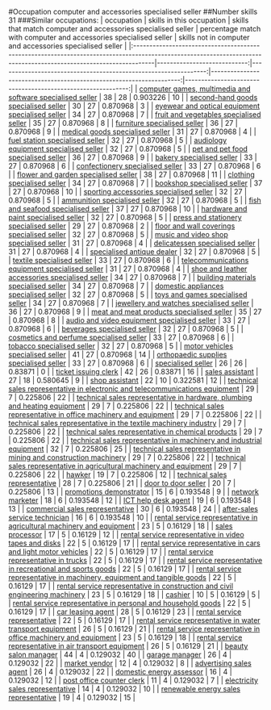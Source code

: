 #Occupation computer and accessories specialised seller
##Number skills 31
###Similar occupations:
| occupation                                                                                                                                                        |   skills in this occupation |   skills that match computer and accessories specialised seller |   percentage match with computer and accessories specialised seller |   skills not in computer and accessories specialised seller |
|:------------------------------------------------------------------------------------------------------------------------------------------------------------------|----------------------------:|----------------------------------------------------------------:|--------------------------------------------------------------------:|------------------------------------------------------------:|
| [computer games, multimedia and software specialised seller](computer_games,_multimedia_and_software_specialised_seller.md)                                       |                          38 |                                                              28 |                                                            0.903226 |                                                          10 |
| [second-hand goods specialised seller](second-hand_goods_specialised_seller.md)                                                                                   |                          30 |                                                              27 |                                                            0.870968 |                                                           3 |
| [eyewear and optical equipment specialised seller](eyewear_and_optical_equipment_specialised_seller.md)                                                           |                          34 |                                                              27 |                                                            0.870968 |                                                           7 |
| [fruit and vegetables specialised seller](fruit_and_vegetables_specialised_seller.md)                                                                             |                          35 |                                                              27 |                                                            0.870968 |                                                           8 |
| [furniture specialised seller](furniture_specialised_seller.md)                                                                                                   |                          36 |                                                              27 |                                                            0.870968 |                                                           9 |
| [medical goods specialised seller](medical_goods_specialised_seller.md)                                                                                           |                          31 |                                                              27 |                                                            0.870968 |                                                           4 |
| [fuel station specialised seller](fuel_station_specialised_seller.md)                                                                                             |                          32 |                                                              27 |                                                            0.870968 |                                                           5 |
| [audiology equipment specialised seller](audiology_equipment_specialised_seller.md)                                                                               |                          32 |                                                              27 |                                                            0.870968 |                                                           5 |
| [pet and pet food specialised seller](pet_and_pet_food_specialised_seller.md)                                                                                     |                          36 |                                                              27 |                                                            0.870968 |                                                           9 |
| [bakery specialised seller](bakery_specialised_seller.md)                                                                                                         |                          33 |                                                              27 |                                                            0.870968 |                                                           6 |
| [confectionery specialised seller](confectionery_specialised_seller.md)                                                                                           |                          33 |                                                              27 |                                                            0.870968 |                                                           6 |
| [flower and garden specialised seller](flower_and_garden_specialised_seller.md)                                                                                   |                          38 |                                                              27 |                                                            0.870968 |                                                          11 |
| [clothing specialised seller](clothing_specialised_seller.md)                                                                                                     |                          34 |                                                              27 |                                                            0.870968 |                                                           7 |
| [bookshop specialised seller](bookshop_specialised_seller.md)                                                                                                     |                          37 |                                                              27 |                                                            0.870968 |                                                          10 |
| [sporting accessories specialised seller](sporting_accessories_specialised_seller.md)                                                                             |                          32 |                                                              27 |                                                            0.870968 |                                                           5 |
| [ammunition specialised seller](ammunition_specialised_seller.md)                                                                                                 |                          32 |                                                              27 |                                                            0.870968 |                                                           5 |
| [fish and seafood specialised seller](fish_and_seafood_specialised_seller.md)                                                                                     |                          37 |                                                              27 |                                                            0.870968 |                                                          10 |
| [hardware and paint specialised seller](hardware_and_paint_specialised_seller.md)                                                                                 |                          32 |                                                              27 |                                                            0.870968 |                                                           5 |
| [press and stationery specialised seller](press_and_stationery_specialised_seller.md)                                                                             |                          29 |                                                              27 |                                                            0.870968 |                                                           2 |
| [floor and wall coverings specialised seller](floor_and_wall_coverings_specialised_seller.md)                                                                     |                          32 |                                                              27 |                                                            0.870968 |                                                           5 |
| [music and video shop specialised seller](music_and_video_shop_specialised_seller.md)                                                                             |                          31 |                                                              27 |                                                            0.870968 |                                                           4 |
| [delicatessen specialised seller](delicatessen_specialised_seller.md)                                                                                             |                          31 |                                                              27 |                                                            0.870968 |                                                           4 |
| [specialised antique dealer](specialised_antique_dealer.md)                                                                                                       |                          32 |                                                              27 |                                                            0.870968 |                                                           5 |
| [textile specialised seller](textile_specialised_seller.md)                                                                                                       |                          33 |                                                              27 |                                                            0.870968 |                                                           6 |
| [telecommunications equipment specialised seller](telecommunications_equipment_specialised_seller.md)                                                             |                          31 |                                                              27 |                                                            0.870968 |                                                           4 |
| [shoe and leather accessories specialised seller](shoe_and_leather_accessories_specialised_seller.md)                                                             |                          34 |                                                              27 |                                                            0.870968 |                                                           7 |
| [building materials specialised seller](building_materials_specialised_seller.md)                                                                                 |                          34 |                                                              27 |                                                            0.870968 |                                                           7 |
| [domestic appliances specialised seller](domestic_appliances_specialised_seller.md)                                                                               |                          32 |                                                              27 |                                                            0.870968 |                                                           5 |
| [toys and games specialised seller](toys_and_games_specialised_seller.md)                                                                                         |                          34 |                                                              27 |                                                            0.870968 |                                                           7 |
| [jewellery and watches specialised seller](jewellery_and_watches_specialised_seller.md)                                                                           |                          36 |                                                              27 |                                                            0.870968 |                                                           9 |
| [meat and meat products specialised seller](meat_and_meat_products_specialised_seller.md)                                                                         |                          35 |                                                              27 |                                                            0.870968 |                                                           8 |
| [audio and video equipment specialised seller](audio_and_video_equipment_specialised_seller.md)                                                                   |                          33 |                                                              27 |                                                            0.870968 |                                                           6 |
| [beverages specialised seller](beverages_specialised_seller.md)                                                                                                   |                          32 |                                                              27 |                                                            0.870968 |                                                           5 |
| [cosmetics and perfume specialised seller](cosmetics_and_perfume_specialised_seller.md)                                                                           |                          33 |                                                              27 |                                                            0.870968 |                                                           6 |
| [tobacco specialised seller](tobacco_specialised_seller.md)                                                                                                       |                          32 |                                                              27 |                                                            0.870968 |                                                           5 |
| [motor vehicles specialised seller](motor_vehicles_specialised_seller.md)                                                                                         |                          41 |                                                              27 |                                                            0.870968 |                                                          14 |
| [orthopaedic supplies specialised seller](orthopaedic_supplies_specialised_seller.md)                                                                             |                          33 |                                                              27 |                                                            0.870968 |                                                           6 |
| [specialised seller](specialised_seller.md)                                                                                                                       |                          26 |                                                              26 |                                                            0.83871  |                                                           0 |
| [ticket issuing clerk](ticket_issuing_clerk.md)                                                                                                                   |                          42 |                                                              26 |                                                            0.83871  |                                                          16 |
| [sales assistant](sales_assistant.md)                                                                                                                             |                          27 |                                                              18 |                                                            0.580645 |                                                           9 |
| [shop assistant](shop_assistant.md)                                                                                                                               |                          22 |                                                              10 |                                                            0.322581 |                                                          12 |
| [technical sales representative in electronic and telecommunications equipment](technical_sales_representative_in_electronic_and_telecommunications_equipment.md) |                          29 |                                                               7 |                                                            0.225806 |                                                          22 |
| [technical sales representative in hardware, plumbing and heating equipment](technical_sales_representative_in_hardware,_plumbing_and_heating_equipment.md)       |                          29 |                                                               7 |                                                            0.225806 |                                                          22 |
| [technical sales representative in office machinery and equipment](technical_sales_representative_in_office_machinery_and_equipment.md)                           |                          29 |                                                               7 |                                                            0.225806 |                                                          22 |
| [technical sales representative in the textile machinery industry](technical_sales_representative_in_the_textile_machinery_industry.md)                           |                          29 |                                                               7 |                                                            0.225806 |                                                          22 |
| [technical sales representative in chemical products](technical_sales_representative_in_chemical_products.md)                                                     |                          29 |                                                               7 |                                                            0.225806 |                                                          22 |
| [technical sales representative in machinery and industrial equipment](technical_sales_representative_in_machinery_and_industrial_equipment.md)                   |                          32 |                                                               7 |                                                            0.225806 |                                                          25 |
| [technical sales representative in mining and construction machinery](technical_sales_representative_in_mining_and_construction_machinery.md)                     |                          29 |                                                               7 |                                                            0.225806 |                                                          22 |
| [technical sales representative in agricultural machinery and equipment](technical_sales_representative_in_agricultural_machinery_and_equipment.md)               |                          29 |                                                               7 |                                                            0.225806 |                                                          22 |
| [hawker](hawker.md)                                                                                                                                               |                          19 |                                                               7 |                                                            0.225806 |                                                          12 |
| [technical sales representative](technical_sales_representative.md)                                                                                               |                          28 |                                                               7 |                                                            0.225806 |                                                          21 |
| [door to door seller](door_to_door_seller.md)                                                                                                                     |                          20 |                                                               7 |                                                            0.225806 |                                                          13 |
| [promotions demonstrator](promotions_demonstrator.md)                                                                                                             |                          15 |                                                               6 |                                                            0.193548 |                                                           9 |
| [network marketer](network_marketer.md)                                                                                                                           |                          18 |                                                               6 |                                                            0.193548 |                                                          12 |
| [ICT help desk agent](ICT_help_desk_agent.md)                                                                                                                     |                          19 |                                                               6 |                                                            0.193548 |                                                          13 |
| [commercial sales representative](commercial_sales_representative.md)                                                                                             |                          30 |                                                               6 |                                                            0.193548 |                                                          24 |
| [after-sales service technician](after-sales_service_technician.md)                                                                                               |                          16 |                                                               6 |                                                            0.193548 |                                                          10 |
| [rental service representative in agricultural machinery and equipment](rental_service_representative_in_agricultural_machinery_and_equipment.md)                 |                          23 |                                                               5 |                                                            0.16129  |                                                          18 |
| [sales processor](sales_processor.md)                                                                                                                             |                          17 |                                                               5 |                                                            0.16129  |                                                          12 |
| [rental service representative in video tapes and disks](rental_service_representative_in_video_tapes_and_disks.md)                                               |                          22 |                                                               5 |                                                            0.16129  |                                                          17 |
| [rental service representative in cars and light motor vehicles](rental_service_representative_in_cars_and_light_motor_vehicles.md)                               |                          22 |                                                               5 |                                                            0.16129  |                                                          17 |
| [rental service representative in trucks](rental_service_representative_in_trucks.md)                                                                             |                          22 |                                                               5 |                                                            0.16129  |                                                          17 |
| [rental service representative in recreational and sports goods](rental_service_representative_in_recreational_and_sports_goods.md)                               |                          22 |                                                               5 |                                                            0.16129  |                                                          17 |
| [rental service representative in machinery, equipment and tangible goods](rental_service_representative_in_machinery,_equipment_and_tangible_goods.md)           |                          22 |                                                               5 |                                                            0.16129  |                                                          17 |
| [rental service representative in construction and civil engineering machinery](rental_service_representative_in_construction_and_civil_engineering_machinery.md) |                          23 |                                                               5 |                                                            0.16129  |                                                          18 |
| [cashier](cashier.md)                                                                                                                                             |                          10 |                                                               5 |                                                            0.16129  |                                                           5 |
| [rental service representative in personal and household goods](rental_service_representative_in_personal_and_household_goods.md)                                 |                          22 |                                                               5 |                                                            0.16129  |                                                          17 |
| [car leasing agent](car_leasing_agent.md)                                                                                                                         |                          28 |                                                               5 |                                                            0.16129  |                                                          23 |
| [rental service representative](rental_service_representative.md)                                                                                                 |                          22 |                                                               5 |                                                            0.16129  |                                                          17 |
| [rental service representative in water transport equipment](rental_service_representative_in_water_transport_equipment.md)                                       |                          26 |                                                               5 |                                                            0.16129  |                                                          21 |
| [rental service representative in office machinery and equipment](rental_service_representative_in_office_machinery_and_equipment.md)                             |                          23 |                                                               5 |                                                            0.16129  |                                                          18 |
| [rental service representative in air transport equipment](rental_service_representative_in_air_transport_equipment.md)                                           |                          26 |                                                               5 |                                                            0.16129  |                                                          21 |
| [beauty salon manager](beauty_salon_manager.md)                                                                                                                   |                          44 |                                                               4 |                                                            0.129032 |                                                          40 |
| [garage manager](garage_manager.md)                                                                                                                               |                          26 |                                                               4 |                                                            0.129032 |                                                          22 |
| [market vendor](market_vendor.md)                                                                                                                                 |                          12 |                                                               4 |                                                            0.129032 |                                                           8 |
| [advertising sales agent](advertising_sales_agent.md)                                                                                                             |                          26 |                                                               4 |                                                            0.129032 |                                                          22 |
| [domestic energy assessor](domestic_energy_assessor.md)                                                                                                           |                          16 |                                                               4 |                                                            0.129032 |                                                          12 |
| [post office counter clerk](post_office_counter_clerk.md)                                                                                                         |                          11 |                                                               4 |                                                            0.129032 |                                                           7 |
| [electricity sales representative](electricity_sales_representative.md)                                                                                           |                          14 |                                                               4 |                                                            0.129032 |                                                          10 |
| [renewable energy sales representative](renewable_energy_sales_representative.md)                                                                                 |                          19 |                                                               4 |                                                            0.129032 |                                                          15 |
